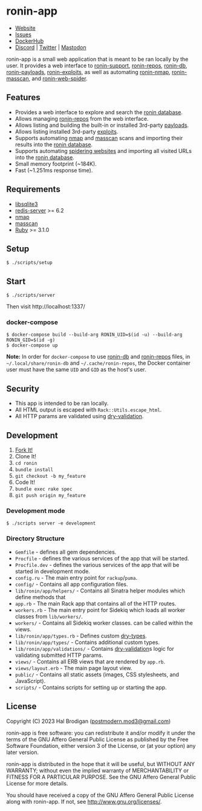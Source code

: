 # ronin-app

* [Website](https://ronin-rb.dev)
* [Issues](https://github.com/ronin-rb/docker/issues)
* [DockerHub](https://hub.docker.com/r/roninrb/ronin)
* [Discord](https://discord.gg/6WAb3PsVX9) |
  [Twitter](https://twitter.com/ronin_rb) |
  [Mastodon](https://infosec.exchange/@ronin_rb)

ronin-app is a small web application that is meant to be ran locally by the
user. It provides a web interface to [ronin-support], [ronin-repos], [ronin-db],
[ronin-payloads], [ronin-exploits], as well as automating
[ronin-nmap], [ronin-masscan], and [ronin-web-spider].

## Features

* Provides a web interface to explore and search the [ronin database][ronin-db].
* Allows managing [ronin-repos] from the web interface.
* Allows listing and building the built-in or installed 3rd-party
  [payloads][ronin-payloads].
* Allows listing installed 3rd-party [exploits][ronin-exploits].
* Supports automating [nmap] and [masscan] scans and importing their results
  into the [ronin database][ronin-db].
* Supports automating [spidering websites][ronin-web-spider] and importing all
  visited URLs into the [ronin database][ronin-db].
* Small memory footprint (~184K).
* Fast (~1.251ms response time).

## Requirements

* [libsqlite3][sqlite]
* [redis-server][redis] >= 6.2
* [nmap]
* [masscan]
* [Ruby] >= 3.1.0

## Setup

```shell
$ ./scripts/setup
```

## Start

```shell
$ ./scripts/server
```

Then visit http://localhost:1337/

### docker-compose

```shell
$ docker-compose build --build-arg RONIN_UID=$(id -u) --build-arg RONIN_GID=$(id -g)
$ docker-compose up
```

**Note:** In order for `docker-compose` to use [ronin-db] and [ronin-repos]
files, in `~/.local/share/ronin-db` and `~/.cache/ronin-repos`, the Docker
container user must have the same `UID` and `GID` as the host's user.

## Security

* This app is intended to be ran locally.
* All HTML output is escaped with `Rack::Utils.escape_html`.
* All HTTP params are validated using [dry-validation].

## Development

1. [Fork It!](https://github.com/ronin-rb/ronin/fork)
2. Clone It!
3. `cd ronin`
4. `bundle install`
5. `git checkout -b my_feature`
6. Code It!
7. `bundle exec rake spec`
8. `git push origin my_feature`

### Development mode

```shell
$ ./scripts server -e development
```

### Directory Structure

* `Gemfile` - defines all gem dependencies.
* `Procfile` - defines the various services of the app that will be started.
* `Procfile.dev` - defines the various services of the app that will be started
  in development mode.
* `config.ru` - The main entry point for `rackup`/`puma`.
* `config/` - Contains all app configuration files.
* `lib/ronin/app/helpers/` - Contains all Sinatra helper modules which define methods that
* `app.rb` - The main Rack app that contains all of the HTTP routes.
* `workers.rb` - The main entry point for Sidekiq which loads all worker classes
  from `lib/workers/`.
* `workers/` - Contains all Sidekiq worker classes.
  can be called within the views.
* `lib/ronin/app/types.rb` - Defines custom [dry-types].
* `lib/ronin/app/types/` - Contains additional custom types.
* `lib/ronin/app/validations/` - Contains [dry-validation]s logic for validating
  submitted HTTP params.
* `views/` - Contains all ERB views that are rendered by `app.rb`.
* `views/layout.erb` - The main page layout view.
* `public/` - Contains all static assets (images, CSS stylesheets, and
  JavaScript).
* `scripts/` - Contains scripts for setting up or starting the app.

## License

Copyright (C) 2023 Hal Brodigan (postmodern.mod3@gmail.com)

ronin-app is free software: you can redistribute it and/or modify
it under the terms of the GNU Affero General Public License as published by
the Free Software Foundation, either version 3 of the License, or
(at your option) any later version.

ronin-app is distributed in the hope that it will be useful,
but WITHOUT ANY WARRANTY; without even the implied warranty of
MERCHANTABILITY or FITNESS FOR A PARTICULAR PURPOSE.  See the
GNU Affero General Public License for more details.

You should have received a copy of the GNU Affero General Public License
along with ronin-app.  If not, see <http://www.gnu.org/licenses/>.

[sqlite]: https://sqlite.org/
[redis]: https://redis.io/
[nmap]: https://nmap.org/
[masscan]: https://github.com/robertdavidgraham/masscan#readme

[Ruby]: https://www.ruby-lang.org/
[dry-types]: https://dry-rb.org/gems/dry-types/
[dry-schema]: https://dry-rb.org/gems/dry-schema/
[dry-validation]: https://dry-rb.org/gems/dry-validation/

[ronin-support]: https://github.com/ronin-rb/ronin-support#readme
[ronin-repos]: https://github.com/ronin-rb/ronin-repos#readme
[ronin-db]: https://github.com/ronin-rb/ronin-db#readme
[ronin-payloads]: https://github.com/ronin-rb/ronin-payloads#readme
[ronin-vulns]: https://github.com/ronin-rb/ronin-vulns#readme
[ronin-exploits]: https://github.com/ronin-rb/ronin-exploits#readme
[ronin-nmap]: https://github.com/ronin-rb/ronin-nmap#readme
[ronin-masscan]: https://github.com/ronin-rb/ronin-masscan#readme
[ronin-web-spider]: https://github.com/ronin-rb/ronin-web-spider#readme
